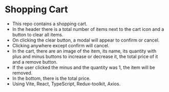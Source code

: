 # Shopping Cart
- This repo contains a shopping cart.
- In the header there is a total number of items next to the cart icon and a button to clear all items.
- On clicking the clear button, a modal will appear to confirm or cancel.
- Clicking anywhere except confirm will cancel.
- In the cart, there are an image of the item, its name, its quantity with plus and minus buttons to increase or decrease it, the total price of it and a remove button.
- If the user clicked the minus and the quantity was 1, the item will be removed.
- In the bottom, there is the total price.
- Using Vite, React, TypeScript, Redux-toolkit, Axios.
